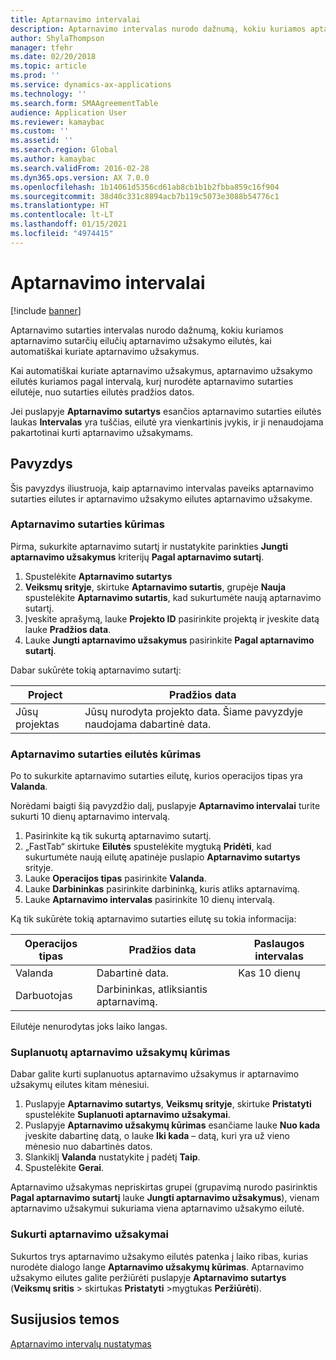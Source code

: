 ```yaml
---
title: Aptarnavimo intervalai
description: Aptarnavimo intervalas nurodo dažnumą, kokiu kuriamos aptarnavimo sutarčių eilučių aptarnavimo užsakymo eilutės, kai kuriate aptarnavimo užsakymus.
author: ShylaThompson
manager: tfehr
ms.date: 02/20/2018
ms.topic: article
ms.prod: ''
ms.service: dynamics-ax-applications
ms.technology: ''
ms.search.form: SMAAgreementTable
audience: Application User
ms.reviewer: kamaybac
ms.custom: ''
ms.assetid: ''
ms.search.region: Global
ms.author: kamaybac
ms.search.validFrom: 2016-02-28
ms.dyn365.ops.version: AX 7.0.0
ms.openlocfilehash: 1b14061d5356cd61ab8cb1b1b2fbba859c16f904
ms.sourcegitcommit: 38d40c331c8894acb7b119c5073e3088b54776c1
ms.translationtype: HT
ms.contentlocale: lt-LT
ms.lasthandoff: 01/15/2021
ms.locfileid: "4974415"
---
```

# <a name="service-intervals"></a>Aptarnavimo intervalai

[!include [banner](../includes/banner.md)]

Aptarnavimo sutarties intervalas nurodo dažnumą, kokiu kuriamos aptarnavimo sutarčių eilučių aptarnavimo užsakymo eilutės, kai automatiškai kuriate aptarnavimo užsakymus.

Kai automatiškai kuriate aptarnavimo užsakymus, aptarnavimo užsakymo eilutės kuriamos pagal intervalą, kurį nurodėte aptarnavimo sutarties eilutėje, nuo sutarties eilutės pradžios datos.

Jei puslapyje **Aptarnavimo sutartys** esančios aptarnavimo sutarties eilutės laukas **Intervalas** yra tuščias, eilutė yra vienkartinis įvykis, ir ji nenaudojama pakartotinai kurti aptarnavimo užsakymams.

## <a name="example"></a>Pavyzdys

Šis pavyzdys iliustruoja, kaip aptarnavimo intervalas paveiks aptarnavimo sutarties eilutes ir aptarnavimo užsakymo eilutes aptarnavimo užsakyme.

### <a name="create-a-service-agreement"></a>Aptarnavimo sutarties kūrimas

Pirma, sukurkite aptarnavimo sutartį ir nustatykite parinkties **Jungti aptarnavimo užsakymus** kriterijų **Pagal aptarnavimo sutartį**.

1. Spustelėkite **Aptarnavimo sutartys**
2. **Veiksmų srityje**, skirtuke **Aptarnavimo sutartis**, grupėje **Nauja** spustelėkite **Aptarnavimo sutartis**, kad sukurtumėte naują aptarnavimo sutartį.
3. Įveskite aprašymą, lauke **Projekto ID** pasirinkite projektą ir įveskite datą lauke **Pradžios data**.
4. Lauke **Jungti aptarnavimo užsakymus** pasirinkite **Pagal aptarnavimo sutartį**.

Dabar sukūrėte tokią aptarnavimo sutartį:

| Project      | Pradžios data                                                                         |
|--------------|------------------------------------------------------------------------------------|
| Jūsų projektas | Jūsų nurodyta projekto data. Šiame pavyzdyje naudojama dabartinė data. |

### <a name="create-a-service-agreement-line"></a>Aptarnavimo sutarties eilutės kūrimas

Po to sukurkite aptarnavimo sutarties eilutę, kurios operacijos tipas yra **Valanda**.

Norėdami baigti šią pavyzdžio dalį, puslapyje **Aptarnavimo intervalai** turite sukurti 10 dienų aptarnavimo intervalą. 

1. Pasirinkite ką tik sukurtą aptarnavimo sutartį. 
2. „FastTab“ skirtuke **Eilutės** spustelėkite mygtuką **Pridėti**, kad sukurtumėte naują eilutę apatinėje puslapio **Aptarnavimo sutartys** srityje.
3. Lauke **Operacijos tipas** pasirinkite **Valanda**.
4. Lauke **Darbininkas** pasirinkite darbininką, kuris atliks aptarnavimą.
5. Lauke **Aptarnavimo intervalas** pasirinkite 10 dienų intervalą.

Ką tik sukūrėte tokią aptarnavimo sutarties eilutę su tokia informacija:

| Operacijos tipas | Pradžios data                               | Paslaugos intervalas |
|------------------|------------------------------------------|------------------|
| Valanda             | Dabartinė data.                        | Kas 10 dienų    |
| Darbuotojas           | Darbininkas, atliksiantis aptarnavimą. |                  |

Eilutėje nenurodytas joks laiko langas. 

### <a name="create-planned-service-orders"></a>Suplanuotų aptarnavimo užsakymų kūrimas

Dabar galite kurti suplanuotus aptarnavimo užsakymus ir aptarnavimo užsakymų eilutes kitam mėnesiui.

1. Puslapyje **Aptarnavimo sutartys**, **Veiksmų srityje**, skirtuke **Pristatyti** spustelėkite **Suplanuoti aptarnavimo užsakymai**.
2. Puslapyje **Aptarnavimo užsakymų kūrimas** esančiame lauke **Nuo kada** įveskite dabartinę datą, o lauke **Iki kada** – datą, kuri yra už vieno mėnesio nuo dabartinės datos.
3. Slankiklį **Valanda** nustatykite į padėtį **Taip**. 
4. Spustelėkite **Gerai**.

Aptarnavimo užsakymas nepriskirtas grupei (grupavimą nurodo pasirinktis **Pagal aptarnavimo sutartį** lauke **Jungti aptarnavimo užsakymus**), vienam aptarnavimo užsakymui sukuriama viena aptarnavimo užsakymo eilutė.

### <a name="service-orders-created"></a>Sukurti aptarnavimo užsakymai

Sukurtos trys aptarnavimo užsakymo eilutės patenka į laiko ribas, kurias nurodėte dialogo lange **Aptarnavimo užsakymų kūrimas**. Aptarnavimo užsakymo eilutes galite peržiūrėti puslapyje **Aptarnavimo sutartys** (**Veiksmų sritis** \> skirtukas **Pristatyti** \>mygtukas **Peržiūrėti**).

## <a name="related-topics"></a>Susijusios temos

[Aptarnavimo intervalų nustatymas](set-up-service-intervals.md)  

